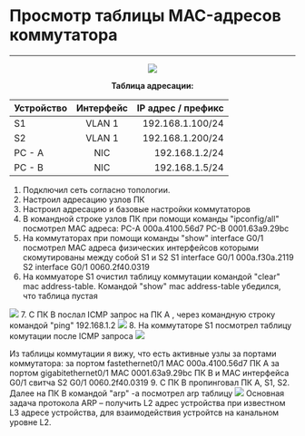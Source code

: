 # Просмотр таблицы MAC-адресов коммутатора 
_ _ _
<p align="center">
<image src="https://github.com/LLlMEJIb87/OTUS-learning/blob/master/4.%20Data%20link.%20Ethernet/shema-seti.PNG">
</p>
<div align="center">

__Таблица адресации:__

| Устройство       | Интерфейс         | IP адрес / префикс |
| ------------- |:------------------:|------------------:|
| S1     | VLAN 1 | 192.168.1.100/24 | 
| S2     | VLAN 1 | 192.168.1.200/24 | 
| PC - A | NIC    | 192.168.1.2/24   | 
| PC - B | NIC    | 192.168.1.5/24   |
</div>

1. Подключил сеть согласно топологии.
2. Настроил адресацию узлов ПК
3. Настроил адресацию и базовые настройки коммутаторов
4. В командной строке узлов ПК при помощи команды "ipconfig/all" посмотрел MAC адреса:
PC-A  000a.4100.56d7
PC-B  0001.63a9.29bc       
5. На коммутаторах при помощи команды "show" interface G0/1 посмотрел MAC адреса физических интерфейсов которыми скомутированы между собой S1 и S2
S1 interface G0/1 000a.f30a.2119
S2 interface G0/1 0060.2f40.0319
6. На коммуаторе S1 очистил таблицу коммутации командой "clear" mac address-table. Командой "show" mac address-table убедился, что таблица пустая
<image src="https://github.com/LLlMEJIb87/OTUS-learning/blob/master/4.%20Data%20link.%20Ethernet/pustaya-tablica-mac.PNG">
7. C ПК B послал ICMP запрос на ПК А , через командную строку командой "ping" 192.168.1.2
<image src="https://github.com/LLlMEJIb87/OTUS-learning/blob/master/4.%20Data%20link.%20Ethernet/ping-B-to-A.PNG">
8. На коммутаторе S1 посмотрел таблицу комутации после ICMP запроса
<image src="https://github.com/LLlMEJIb87/OTUS-learning/blob/master/4.%20Data%20link.%20Ethernet/tablica-mac.PNG">

Из таблицы коммутации я вижу, что есть активные узлы за портами коммутатора:
за портом fastethernet0/1 MAC 000a.4100.56d7 ПК A
за портом gigabitethernet0/1 MAC 0001.63a9.29bc ПК B и MAC интерфейса G0/1 свитча S2 G0/1 0060.2f40.0319
9. С ПК B пропинговал ПК А, S1, S2. Далее на ПК B командой "arp" -a посмотрел arp таблицу
<image src="https://github.com/LLlMEJIb87/OTUS-learning/blob/master/4.%20Data%20link.%20Ethernet/arp.PNG">
Основная задача протокола ARP – получить L2 адрес устройства при известном L3 адресе устройства, для взаимодействия устройтсв на канальном уровне L2.
